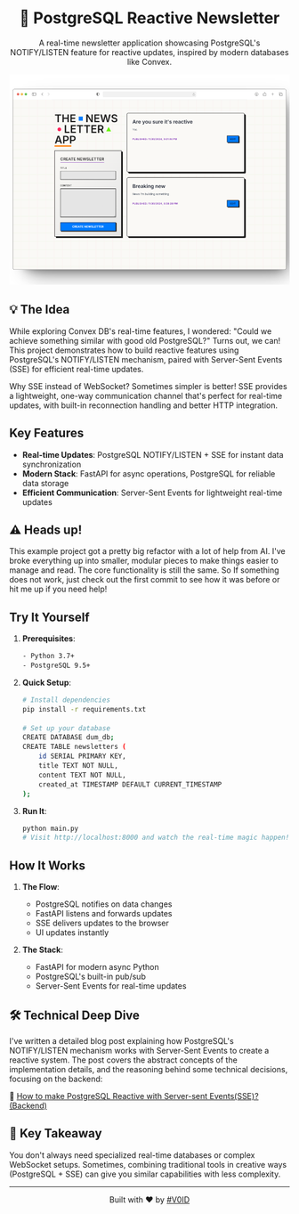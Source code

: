 <div align="center">

# 📮 PostgreSQL Reactive Newsletter

A real-time newsletter application showcasing PostgreSQL's NOTIFY/LISTEN feature for reactive updates, inspired by modern databases like Convex.

<img src="preview.png" alt="Neo-brutalism Design">

</div>

## 💡 The Idea

While exploring Convex DB's real-time features, I wondered: "Could we achieve something similar with good old PostgreSQL?" Turns out, we can! This project demonstrates how to build reactive features using PostgreSQL's NOTIFY/LISTEN mechanism, paired with Server-Sent Events (SSE) for efficient real-time updates.

Why SSE instead of WebSocket? Sometimes simpler is better! SSE provides a lightweight, one-way communication channel that's perfect for real-time updates, with built-in reconnection handling and better HTTP integration.

## Key Features

- **Real-time Updates**: PostgreSQL NOTIFY/LISTEN + SSE for instant data synchronization
- **Modern Stack**: FastAPI for async operations, PostgreSQL for reliable data storage
- **Efficient Communication**: Server-Sent Events for lightweight real-time updates

## ⚠️ Heads up!

This example project got a pretty big refactor with a lot of help from AI. I've broke everything up into smaller, modular pieces to make things easier to manage and read. The core functionality is still the same. So If something does not work, just check out the first commit to see how it was before or hit me up if you need help!

## Try It Yourself

1. **Prerequisites**:
   ```bash
   - Python 3.7+
   - PostgreSQL 9.5+
   ```

2. **Quick Setup**:
   ```bash
   # Install dependencies
   pip install -r requirements.txt

   # Set up your database
   CREATE DATABASE dum_db;
   CREATE TABLE newsletters (
       id SERIAL PRIMARY KEY,
       title TEXT NOT NULL,
       content TEXT NOT NULL,
       created_at TIMESTAMP DEFAULT CURRENT_TIMESTAMP
   );
   ```

3. **Run It**:
   ```bash
   python main.py
   # Visit http://localhost:8000 and watch the real-time magic happen!
   ```

## How It Works

1. **The Flow**:
   - PostgreSQL notifies on data changes
   - FastAPI listens and forwards updates
   - SSE delivers updates to the browser
   - UI updates instantly

2. **The Stack**:
   - FastAPI for modern async Python
   - PostgreSQL's built-in pub/sub
   - Server-Sent Events for real-time updates

## 🛠️ Technical Deep Dive

I've written a detailed blog post explaining how PostgreSQL's NOTIFY/LISTEN mechanism works with Server-Sent Events to create a reactive system. The post covers the abstract concepts of the implementation details, and the reasoning behind some technical decisions, focusing on the backend:

📝 [How to make PostgreSQL Reactive with Server-sent Events(SSE)? (Backend)](https://blog.v0id.me/how-to-make-postgresql-reactive/)

## 🎯 Key Takeaway

You don't always need specialized real-time databases or complex WebSocket setups. Sometimes, combining traditional tools in creative ways (PostgreSQL + SSE) can give you similar capabilities with less complexity.

<div align="center">

---
Built with ♥ by [#V0ID](https://github.com/v0id-user)

</div>
